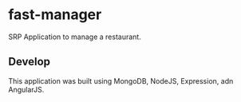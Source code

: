 

# fast-manager

SRP Application to manage a restaurant. 

## Develop

This application was built using MongoDB, NodeJS, Expression, adn AngularJS.


